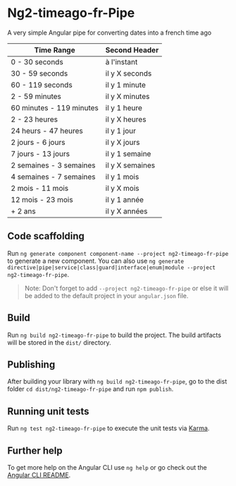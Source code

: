 # Ng2-timeago-fr-Pipe

A very simple Angular pipe for converting dates into a french time ago

| Time Range  | Second Header |
| ------------- | ------------- |
| 0 - 30 seconds | à l'instant  |
| 30 - 59 seconds  | il y X seconds  |
| 60 - 119 seconds  | il y 1 minute  |
| 2 - 59 minutes  | il y X minutes  |
| 60 minutes - 119 minutes  | il y 1 heure  |
| 2 - 23 heures  | il y X heures  |
| 24 heurs - 47 heures   | il y 1 jour  |
| 2 jours - 6 jours   | il y X jours  |
| 7 jours - 13 jours   | il y 1 semaine  |
| 2 semaines - 3 semaines   | il y X semaines  |
| 4 semaines - 7 semaines   | il y 1 mois  |
| 2 mois - 11 mois   | il y X mois  |
| 12 mois - 23 mois   | il y 1 année |
| + 2 ans    | il y X années |


## Code scaffolding

Run `ng generate component component-name --project ng2-timeago-fr-pipe` to generate a new component. You can also use `ng generate directive|pipe|service|class|guard|interface|enum|module --project ng2-timeago-fr-pipe`.
> Note: Don't forget to add `--project ng2-timeago-fr-pipe` or else it will be added to the default project in your `angular.json` file. 

## Build

Run `ng build ng2-timeago-fr-pipe` to build the project. The build artifacts will be stored in the `dist/` directory.

## Publishing

After building your library with `ng build ng2-timeago-fr-pipe`, go to the dist folder `cd dist/ng2-timeago-fr-pipe` and run `npm publish`.

## Running unit tests

Run `ng test ng2-timeago-fr-pipe` to execute the unit tests via [Karma](https://karma-runner.github.io).

## Further help

To get more help on the Angular CLI use `ng help` or go check out the [Angular CLI README](https://github.com/angular/angular-cli/blob/master/README.md).
